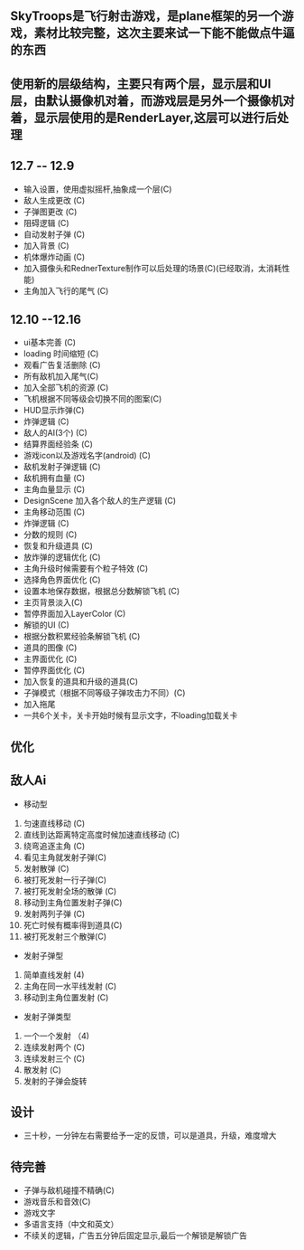 ## SkyTroops是飞行射击游戏，是plane框架的另一个游戏，素材比较完整，这次主要来试一下能不能做点牛逼的东西

## 使用新的层级结构，主要只有两个层，显示层和UI层，由默认摄像机对着，而游戏层是另外一个摄像机对着，显示层使用的是RenderLayer,这层可以进行后处理

## 12.7 -- 12.9
* 输入设置，使用虚拟摇杆,抽象成一个层(C)
* 敌人生成更改 (C)
* 子弹图更改 (C)
* 阻碍逻辑 (C)
* 自动发射子弹 (C)
* 加入背景 (C)
* 机体爆炸动画 (C)
* 加入摄像头和RednerTexture制作可以后处理的场景(C)(已经取消，太消耗性能)
* 主角加入飞行的尾气 (C)

## 12.10 --12.16
* ui基本完善 (C)
* loading 时间缩短 (C)
* 观看广告复活删除 (C)
* 所有敌机加入尾气(C)
* 加入全部飞机的资源 (C)
* 飞机根据不同等级会切换不同的图案(C)
* HUD显示炸弹(C)
* 炸弹逻辑 (C)
* 敌人的AI(3个) (C)
* 结算界面经验条 (C)
* 游戏icon以及游戏名字(android) (C)
* 敌机发射子弹逻辑 (C)
* 敌机拥有血量 (C)
* 主角血量显示 (C)
* DesignScene 加入各个敌人的生产逻辑 (C)
* 主角移动范围 (C)
* 炸弹逻辑 (C)
* 分数的规则 (C)
* 恢复和升级道具 (C)
* 放炸弹的逻辑优化 (C)
* 主角升级时候需要有个粒子特效 (C)
* 选择角色界面优化 (C)
* 设置本地保存数据，根据总分数解锁飞机 (C)
* 主页背景淡入(C)
* 暂停界面加入LayerColor (C)
* 解锁的UI (C)
* 根据分数积累经验条解锁飞机 (C)
* 道具的图像 (C)
* 主界面优化 (C)
* 暂停界面优化 (C)
* 加入恢复的道具和升级的道具(C)
* 子弹模式（根据不同等级子弹攻击力不同）(C)
* 加入拖尾
* 一共6个关卡，关卡开始时候有显示文字，不loading加载关卡

## 优化

## 敌人Ai
* 移动型
1. 匀速直线移动 (C)
2. 直线到达距离特定高度时候加速直线移动 (C)
3. 绕弯追逐主角 (C)
4. 看见主角就发射子弹(C)
5. 发射散弹 (C)
6. 被打死发射一行子弹(C)
7. 被打死发射全场的散弹 (C)
8. 移动到主角位置发射子弹(C)
9. 发射两列子弹 (C)
10. 死亡时候有概率得到道具(C)
11. 被打死发射三个散弹(C)

* 发射子弹型
1. 简单直线发射 (4)
2. 主角在同一水平线发射 (C)
3. 移动到主角位置发射 (C)

* 发射子弹类型
1. 一个一个发射 （4)
2. 连续发射两个 (C)
3. 连续发射三个 (C)
4. 散发射 (C)
7. 发射的子弹会旋转

## 设计
* 三十秒，一分钟左右需要给予一定的反馈，可以是道具，升级，难度增大

## 待完善
* 子弹与敌机碰撞不精确(C)
* 游戏音乐和音效(C)
* 游戏文字
* 多语言支持（中文和英文）
* 不续关的逻辑，广告五分钟后固定显示,最后一个解锁是解锁广告
